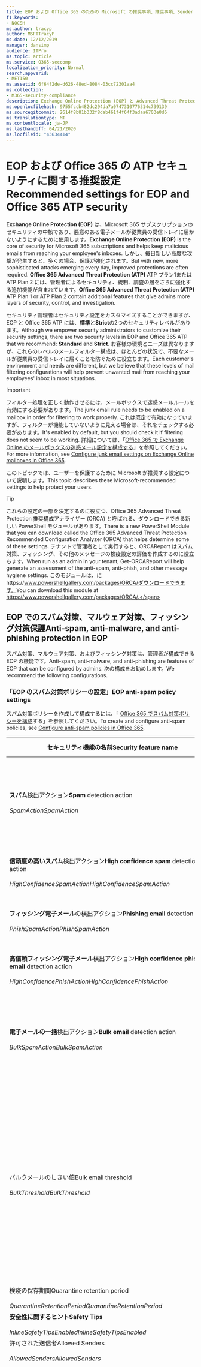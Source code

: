```yaml
---
title: EOP および Office 365 のための Microsoft の推奨事項、推奨事項、Sender Policy Framework、ドメインベースのメッセージの報告と適合性、DomainKeys で識別されたメール、手順、EOP の基準、セキュリティ基準、セットアップ EOP、atp の構成、および構成 EOP、セキュリティ構成
f1.keywords:
- NOCSH
ms.author: tracyp
author: MSFTTracyP
ms.date: 12/12/2019
manager: dansimp
audience: ITPro
ms.topic: article
ms.service: O365-seccomp
localization_priority: Normal
search.appverid:
- MET150
ms.assetid: 6f64f2de-d626-48ed-8084-03cc72301aa4
ms.collection:
- M365-security-compliance
description: Exchange Online Protection (EOP) と Advanced Threat Protection (ATP) のセキュリティ設定のベストプラクティスについて 標準保護に関する現在の推奨事項 より厳しくするには、何を使用する必要がありますか。 Advanced Threat Protection (ATP) も使用している場合、どのようなエクストラを利用できますか?
ms.openlocfilehash: 9755fccb482dc294da7a0747310776314c739139
ms.sourcegitcommit: 2614f8b81b332f8dab461f4f64f3adaa6703e0d6
ms.translationtype: MT
ms.contentlocale: ja-JP
ms.lasthandoff: 04/21/2020
ms.locfileid: "43634414"
---
```

# <a name="recommended-settings-for-eop-and-office-365-atp-security"></a><span data-ttu-id="97f4b-106">EOP および Office 365 の ATP セキュリティに関する推奨設定</span><span class="sxs-lookup"><span data-stu-id="97f4b-106">Recommended settings for EOP and Office 365 ATP security</span></span>

<span data-ttu-id="97f4b-107">**Exchange Online Protection (EOP)** は、Microsoft 365 サブスクリプションのセキュリティの中核であり、悪意のある電子メールが従業員の受信トレイに届かないようにするために使用します。</span><span class="sxs-lookup"><span data-stu-id="97f4b-107">**Exchange Online Protection (EOP)** is the core of security for Microsoft 365 subscriptions and helps keep malicious emails from reaching your employee's inboxes.</span></span> <span data-ttu-id="97f4b-108">しかし、毎日新しい高度な攻撃が発生すると、多くの場合、保護が強化されます。</span><span class="sxs-lookup"><span data-stu-id="97f4b-108">But with new, more sophisticated attacks emerging every day, improved protections are often required.</span></span> <span data-ttu-id="97f4b-109">**Office 365 Advanced Threat Protection (ATP)** ATP プラン1または ATP Plan 2 には、管理者によるセキュリティ、統制、調査の層をさらに強化する追加機能が含まれています。</span><span class="sxs-lookup"><span data-stu-id="97f4b-109">**Office 365 Advanced Threat Protection (ATP)** ATP Plan 1 or ATP Plan 2 contain additional features that give admins more layers of security, control, and investigation.</span></span>

<span data-ttu-id="97f4b-110">セキュリティ管理者はセキュリティ設定をカスタマイズすることができますが、EOP と Office 365 ATP には、**標準**と**Strict**の2つのセキュリティレベルがあります。</span><span class="sxs-lookup"><span data-stu-id="97f4b-110">Although we empower security administrators to customize their security settings, there are two security levels in EOP and Office 365 ATP that we recommend: **Standard** and **Strict**.</span></span> <span data-ttu-id="97f4b-111">お客様の環境とニーズは異なりますが、これらのレベルのメールフィルター構成は、ほとんどの状況で、不要なメールが従業員の受信トレイに届くことを防ぐために役立ちます。</span><span class="sxs-lookup"><span data-stu-id="97f4b-111">Each customer's environment and needs are different, but we believe that these levels of mail filtering configurations will help prevent unwanted mail from reaching your employees' inbox in most situations.</span></span>

> [!IMPORTANT]
> <span data-ttu-id="97f4b-112">フィルター処理を正しく動作させるには、メールボックスで迷惑メールルールを有効にする必要があります。</span><span class="sxs-lookup"><span data-stu-id="97f4b-112">The junk email rule needs to be enabled on a mailbox in order for filtering to work properly.</span></span> <span data-ttu-id="97f4b-113">これは既定で有効になっていますが、フィルターが機能していないように見える場合は、それをチェックする必要があります。</span><span class="sxs-lookup"><span data-stu-id="97f4b-113">It's enabled by default, but you should check it if filtering does not seem to be working.</span></span> <span data-ttu-id="97f4b-114">詳細については、「[Office 365 で Exchange Online のメールボックスの迷惑メール設定を構成する](configure-junk-email-settings-on-exo-mailboxes.md)」を参照してください。</span><span class="sxs-lookup"><span data-stu-id="97f4b-114">For more information, see [Configure junk email settings on Exchange Online mailboxes in Office 365](configure-junk-email-settings-on-exo-mailboxes.md).</span></span>

<span data-ttu-id="97f4b-115">このトピックでは、ユーザーを保護するために Microsoft が推奨する設定について説明します。</span><span class="sxs-lookup"><span data-stu-id="97f4b-115">This topic describes these Microsoft-recommended settings to help protect your users.</span></span>

> [!TIP]
> <span data-ttu-id="97f4b-116">これらの設定の一部を決定するのに役立つ、Office 365 Advanced Threat Protection 推奨構成アナライザー (ORCA) と呼ばれる、ダウンロードできる新しい PowerShell モジュールがあります。</span><span class="sxs-lookup"><span data-stu-id="97f4b-116">There is a new PowerShell Module that you can download called the Office 365 Advanced Threat Protection Recommended Configuration Analyzer (ORCA) that helps determine some of these settings.</span></span> <span data-ttu-id="97f4b-117">テナントで管理者として実行すると、ORCAReport はスパム対策、フィッシング、その他のメッセージの検疫設定の評価を作成するのに役立ちます。</span><span class="sxs-lookup"><span data-stu-id="97f4b-117">When run as an admin in your tenant, Get-ORCAReport will help generate an assessment of the anti-spam, anti-phish, and other message hygiene settings.</span></span> <span data-ttu-id="97f4b-118">このモジュールは、にhttps://www.powershellgallery.com/packages/ORCA/ダウンロードできます。</span><span class="sxs-lookup"><span data-stu-id="97f4b-118">You can download this module at https://www.powershellgallery.com/packages/ORCA/.</span></span>

## <a name="anti-spam-anti-malware-and-anti-phishing-protection-in-eop"></a><span data-ttu-id="97f4b-119">EOP でのスパム対策、マルウェア対策、フィッシング対策保護</span><span class="sxs-lookup"><span data-stu-id="97f4b-119">Anti-spam, anti-malware, and anti-phishing protection in EOP</span></span>

<span data-ttu-id="97f4b-120">スパム対策、マルウェア対策、およびフィッシング対策は、管理者が構成できる EOP の機能です。</span><span class="sxs-lookup"><span data-stu-id="97f4b-120">Anti-spam, anti-malware, and anti-phishing are features of EOP that can be configured by admins.</span></span> <span data-ttu-id="97f4b-121">次の構成をお勧めします。</span><span class="sxs-lookup"><span data-stu-id="97f4b-121">We recommend the following configurations.</span></span>

### <a name="eop-anti-spam-policy-settings"></a><span data-ttu-id="97f4b-122">「EOP のスパム対策ポリシーの設定」</span><span class="sxs-lookup"><span data-stu-id="97f4b-122">EOP anti-spam policy settings</span></span>

<span data-ttu-id="97f4b-123">スパム対策ポリシーを作成して構成するには、「 [Office 365 でスパム対策ポリシーを構成](configure-your-spam-filter-policies.md)する」を参照してください。</span><span class="sxs-lookup"><span data-stu-id="97f4b-123">To create and configure anti-spam policies, see [Configure anti-spam policies in Office 365](configure-your-spam-filter-policies.md).</span></span>

| <span data-ttu-id="97f4b-124">セキュリティ機能の名前</span><span class="sxs-lookup"><span data-stu-id="97f4b-124">Security feature name</span></span> | <span data-ttu-id="97f4b-125">標準</span><span class="sxs-lookup"><span data-stu-id="97f4b-125">Standard</span></span> | <span data-ttu-id="97f4b-126">Strict</span><span class="sxs-lookup"><span data-stu-id="97f4b-126">Strict</span></span> | <span data-ttu-id="97f4b-127">コメント</span><span class="sxs-lookup"><span data-stu-id="97f4b-127">Comment</span></span> |
|---|---|---|---|
|<span data-ttu-id="97f4b-128">**スパム**検出アクション</span><span class="sxs-lookup"><span data-stu-id="97f4b-128">**Spam** detection action</span></span> <br/><br/> <span data-ttu-id="97f4b-129">_SpamAction_</span><span class="sxs-lookup"><span data-stu-id="97f4b-129">_SpamAction_</span></span>|<span data-ttu-id="97f4b-130">**迷惑メールフォルダーにメッセージを移動する**</span><span class="sxs-lookup"><span data-stu-id="97f4b-130">**Move message to Junk Email folder**</span></span> <br/><br/> `MoveToJmf`|<span data-ttu-id="97f4b-131">**検疫メッセージ**</span><span class="sxs-lookup"><span data-stu-id="97f4b-131">**Quarantine message**</span></span> <br/><br/> `Quarantine`||
|<span data-ttu-id="97f4b-132">**信頼度の高いスパム**検出アクション</span><span class="sxs-lookup"><span data-stu-id="97f4b-132">**High confidence spam** detection action</span></span> <br/><br/> <span data-ttu-id="97f4b-133">_HighConfidenceSpamAction_</span><span class="sxs-lookup"><span data-stu-id="97f4b-133">_HighConfidenceSpamAction_</span></span>|<span data-ttu-id="97f4b-134">**検疫メッセージ**</span><span class="sxs-lookup"><span data-stu-id="97f4b-134">**Quarantine message**</span></span> <br/><br/> `Quarantine`|<span data-ttu-id="97f4b-135">**検疫メッセージ**</span><span class="sxs-lookup"><span data-stu-id="97f4b-135">**Quarantine message**</span></span> <br/><br/> `Quarantine`||
|<span data-ttu-id="97f4b-136">**フィッシング電子メール**の検出アクション</span><span class="sxs-lookup"><span data-stu-id="97f4b-136">**Phishing email** detection action</span></span> <br/><br/> <span data-ttu-id="97f4b-137">_PhishSpamAction_</span><span class="sxs-lookup"><span data-stu-id="97f4b-137">_PhishSpamAction_</span></span>|<span data-ttu-id="97f4b-138">**検疫メッセージ**</span><span class="sxs-lookup"><span data-stu-id="97f4b-138">**Quarantine message**</span></span> <br/><br/> `Quarantine`|<span data-ttu-id="97f4b-139">**検疫メッセージ**</span><span class="sxs-lookup"><span data-stu-id="97f4b-139">**Quarantine message**</span></span> <br/><br/> `Quarantine`||
|<span data-ttu-id="97f4b-140">**高信頼フィッシング電子メール**検出アクション</span><span class="sxs-lookup"><span data-stu-id="97f4b-140">**High confidence phishing email** detection action</span></span> <br/><br/> <span data-ttu-id="97f4b-141">_HighConfidencePhishAction_</span><span class="sxs-lookup"><span data-stu-id="97f4b-141">_HighConfidencePhishAction_</span></span>|<span data-ttu-id="97f4b-142">**検疫メッセージ**</span><span class="sxs-lookup"><span data-stu-id="97f4b-142">**Quarantine message**</span></span> <br/><br/> `Quarantine`|<span data-ttu-id="97f4b-143">**検疫メッセージ**</span><span class="sxs-lookup"><span data-stu-id="97f4b-143">**Quarantine message**</span></span> <br/><br/> `Quarantine`||
|<span data-ttu-id="97f4b-144">**電子メールの一括**検出アクション</span><span class="sxs-lookup"><span data-stu-id="97f4b-144">**Bulk email** detection action</span></span> <br/><br/> <span data-ttu-id="97f4b-145">_BulkSpamAction_</span><span class="sxs-lookup"><span data-stu-id="97f4b-145">_BulkSpamAction_</span></span>|<span data-ttu-id="97f4b-146">**迷惑メールフォルダーにメッセージを移動する**</span><span class="sxs-lookup"><span data-stu-id="97f4b-146">**Move message to Junk Email folder**</span></span> <br/><br/> `MoveToJmf`|<span data-ttu-id="97f4b-147">**検疫メッセージ**</span><span class="sxs-lookup"><span data-stu-id="97f4b-147">**Quarantine message**</span></span> <br/><br/> `Quarantine`||
|<span data-ttu-id="97f4b-148">バルクメールのしきい値</span><span class="sxs-lookup"><span data-stu-id="97f4b-148">Bulk email threshold</span></span> <br/><br/> <span data-ttu-id="97f4b-149">_BulkThreshold_</span><span class="sxs-lookup"><span data-stu-id="97f4b-149">_BulkThreshold_</span></span>|<span data-ttu-id="97f4b-150">6 </span><span class="sxs-lookup"><span data-stu-id="97f4b-150">6</span></span>|<span data-ttu-id="97f4b-151">4 </span><span class="sxs-lookup"><span data-stu-id="97f4b-151">4</span></span>|<span data-ttu-id="97f4b-152">現在、既定値は7ですが、これは6に変更することをお勧めします。</span><span class="sxs-lookup"><span data-stu-id="97f4b-152">The default value is currently 7, but we recommend that you change it to 6.</span></span> <span data-ttu-id="97f4b-153">詳細については、「 [Office 365 のバルク苦情レベル (BCL)](bulk-complaint-level-values.md)」を参照してください。</span><span class="sxs-lookup"><span data-stu-id="97f4b-153">For details, see [Bulk complaint level (BCL) in Office 365](bulk-complaint-level-values.md).</span></span>|
|<span data-ttu-id="97f4b-154">検疫の保存期間</span><span class="sxs-lookup"><span data-stu-id="97f4b-154">Quarantine retention period</span></span> <br/><br/> <span data-ttu-id="97f4b-155">_QuarantineRetentionPeriod_</span><span class="sxs-lookup"><span data-stu-id="97f4b-155">_QuarantineRetentionPeriod_</span></span>|<span data-ttu-id="97f4b-156">30 日間</span><span class="sxs-lookup"><span data-stu-id="97f4b-156">30 days</span></span>|<span data-ttu-id="97f4b-157">30 日間</span><span class="sxs-lookup"><span data-stu-id="97f4b-157">30 days</span></span>||
|<span data-ttu-id="97f4b-158">**安全性に関するヒント**</span><span class="sxs-lookup"><span data-stu-id="97f4b-158">**Safety Tips**</span></span> <br/><br/> <span data-ttu-id="97f4b-159">_InlineSafetyTipsEnabled_</span><span class="sxs-lookup"><span data-stu-id="97f4b-159">_InlineSafetyTipsEnabled_</span></span>|<span data-ttu-id="97f4b-160">オン</span><span class="sxs-lookup"><span data-stu-id="97f4b-160">On</span></span> <br/><br/> `$true`|<span data-ttu-id="97f4b-161">オン</span><span class="sxs-lookup"><span data-stu-id="97f4b-161">On</span></span> <br/><br/> `$true`||
|<span data-ttu-id="97f4b-162">許可された送信者</span><span class="sxs-lookup"><span data-stu-id="97f4b-162">Allowed Senders</span></span> <br/><br/> <span data-ttu-id="97f4b-163">_AllowedSenders_</span><span class="sxs-lookup"><span data-stu-id="97f4b-163">_AllowedSenders_</span></span>|<span data-ttu-id="97f4b-164">なし</span><span class="sxs-lookup"><span data-stu-id="97f4b-164">None</span></span>|<span data-ttu-id="97f4b-165">なし</span><span class="sxs-lookup"><span data-stu-id="97f4b-165">None</span></span>||
|<span data-ttu-id="97f4b-166">許可される送信者ドメイン</span><span class="sxs-lookup"><span data-stu-id="97f4b-166">Allowed Sender Domains</span></span> <br/><br/> <span data-ttu-id="97f4b-167">_AllowedSenderDomains_</span><span class="sxs-lookup"><span data-stu-id="97f4b-167">_AllowedSenderDomains_</span></span>|<span data-ttu-id="97f4b-168">なし</span><span class="sxs-lookup"><span data-stu-id="97f4b-168">None</span></span>|<span data-ttu-id="97f4b-169">なし</span><span class="sxs-lookup"><span data-stu-id="97f4b-169">None</span></span>|<span data-ttu-id="97f4b-170">自分が所有する (_承認済みドメイン_とも呼ばれる) ドメインを許可された送信者の一覧に追加する必要はありません。</span><span class="sxs-lookup"><span data-stu-id="97f4b-170">Adding domains that you own (also known as _accepted domains_) to the allowed senders list is not required.</span></span> <span data-ttu-id="97f4b-171">実際には、悪意のある俳優が、フィルターによって除外されるメールを送信するような機会を作成するため、高いリスクと見なされます。[**スパム対策設定**] ページの [セキュリティ & コンプライアンスセンター] で[スプーフィングインテリジェンス](learn-about-spoof-intelligence.md)を使用して、組織の電子メールドメインにある送信者の電子メールアドレスをスプーフィングしている、または外部ドメインの送信者の電子メールアドレスをスプーフィングしているすべての送信者を確認します。</span><span class="sxs-lookup"><span data-stu-id="97f4b-171">In fact, it's considered high risk since it creates opportunities for bad actors to send you mail that would otherwise be filtered out. Use [spoof intelligence](learn-about-spoof-intelligence.md) in the Security & Compliance Center on the **Anti-spam settings** page to review all senders who are spoofing sender email addresses in your organization's email domains or spoofing sender email addresses in external domains.</span></span>|
|<span data-ttu-id="97f4b-172">受信拒否リスト</span><span class="sxs-lookup"><span data-stu-id="97f4b-172">Blocked Senders</span></span> <br/><br/> <span data-ttu-id="97f4b-173">_BlockedSenders_</span><span class="sxs-lookup"><span data-stu-id="97f4b-173">_BlockedSenders_</span></span>|<span data-ttu-id="97f4b-174">なし</span><span class="sxs-lookup"><span data-stu-id="97f4b-174">None</span></span>|<span data-ttu-id="97f4b-175">なし</span><span class="sxs-lookup"><span data-stu-id="97f4b-175">None</span></span>||
|<span data-ttu-id="97f4b-176">受信拒否された送信者ドメイン</span><span class="sxs-lookup"><span data-stu-id="97f4b-176">Blocked Sender Domains</span></span> <br/><br/> <span data-ttu-id="97f4b-177">_BlockedSenderDomains_</span><span class="sxs-lookup"><span data-stu-id="97f4b-177">_BlockedSenderDomains_</span></span>|<span data-ttu-id="97f4b-178">なし</span><span class="sxs-lookup"><span data-stu-id="97f4b-178">None</span></span>|<span data-ttu-id="97f4b-179">なし</span><span class="sxs-lookup"><span data-stu-id="97f4b-179">None</span></span>||
|<span data-ttu-id="97f4b-180">**[エンド ユーザーのスパム通知を有効にする]**  このポリシーでエンド ユーザーのスパム通知を有効にするには、このチェック ボックスをオンにします。</span><span class="sxs-lookup"><span data-stu-id="97f4b-180">**Enable end-user spam notifications**</span></span> <br/><br/> <span data-ttu-id="97f4b-181">_EnableEndUserSpamNotifications_</span><span class="sxs-lookup"><span data-stu-id="97f4b-181">_EnableEndUserSpamNotifications_</span></span>|<span data-ttu-id="97f4b-182">有効</span><span class="sxs-lookup"><span data-stu-id="97f4b-182">Enabled</span></span> <br/><br/> `$true`|<span data-ttu-id="97f4b-183">有効</span><span class="sxs-lookup"><span data-stu-id="97f4b-183">Enabled</span></span> <br/><br/> `$true`||
|<span data-ttu-id="97f4b-184">**エンドユーザーのスパム通知を毎日送信する (日数)**</span><span class="sxs-lookup"><span data-stu-id="97f4b-184">**Send end-user spam notifications every (days)**</span></span> <br/><br/> <span data-ttu-id="97f4b-185">_EndUserSpamNotificationFrequency_</span><span class="sxs-lookup"><span data-stu-id="97f4b-185">_EndUserSpamNotificationFrequency_</span></span>|<span data-ttu-id="97f4b-186">3 日間</span><span class="sxs-lookup"><span data-stu-id="97f4b-186">3 days</span></span>|<span data-ttu-id="97f4b-187">3 日間</span><span class="sxs-lookup"><span data-stu-id="97f4b-187">3 days</span></span>||
|<span data-ttu-id="97f4b-188">**スパム ZAP**</span><span class="sxs-lookup"><span data-stu-id="97f4b-188">**Spam ZAP**</span></span> <br/><br/> <span data-ttu-id="97f4b-189">_SpamZapEnabled_</span><span class="sxs-lookup"><span data-stu-id="97f4b-189">_SpamZapEnabled_</span></span>|<span data-ttu-id="97f4b-190">有効</span><span class="sxs-lookup"><span data-stu-id="97f4b-190">Enabled</span></span> <br/><br/> `$true`|<span data-ttu-id="97f4b-191">有効</span><span class="sxs-lookup"><span data-stu-id="97f4b-191">Enabled</span></span> <br/><br/> `$true`||
|<span data-ttu-id="97f4b-192">**フィッシング ZAP**</span><span class="sxs-lookup"><span data-stu-id="97f4b-192">**Phish ZAP**</span></span> <br/><br/> <span data-ttu-id="97f4b-193">_PhishZapEnabled_</span><span class="sxs-lookup"><span data-stu-id="97f4b-193">_PhishZapEnabled_</span></span>|<span data-ttu-id="97f4b-194">有効</span><span class="sxs-lookup"><span data-stu-id="97f4b-194">Enabled</span></span> <br/><br/> `$true`|<span data-ttu-id="97f4b-195">有効</span><span class="sxs-lookup"><span data-stu-id="97f4b-195">Enabled</span></span> <br/><br/> `$true`||
|<span data-ttu-id="97f4b-196">_MarkAsSpamBulkMail_</span><span class="sxs-lookup"><span data-stu-id="97f4b-196">_MarkAsSpamBulkMail_</span></span>|<span data-ttu-id="97f4b-197">オン</span><span class="sxs-lookup"><span data-stu-id="97f4b-197">On</span></span>|<span data-ttu-id="97f4b-198">オン</span><span class="sxs-lookup"><span data-stu-id="97f4b-198">On</span></span>|<span data-ttu-id="97f4b-199">この設定は、PowerShell でのみ使用できます。</span><span class="sxs-lookup"><span data-stu-id="97f4b-199">This setting is only available in PowerShell.</span></span>|

<span data-ttu-id="97f4b-200">使用されなくなっているスパム対策ポリシーには、他にもいくつかの高度なスパムフィルター (ASF) 設定があります。</span><span class="sxs-lookup"><span data-stu-id="97f4b-200">There are several other Advanced Spam Filter (ASF) settings in anti-spam policies that are in the process of being deprecated.</span></span> <span data-ttu-id="97f4b-201">これらの機能の減価償却のタイムラインの詳細については、このトピックの外に連絡します。</span><span class="sxs-lookup"><span data-stu-id="97f4b-201">More information on the timelines for the depreciation of these features will be communicated outside of this topic.</span></span>

<span data-ttu-id="97f4b-202">**標準**レベルと**厳密**なレベルの両方で、これらの ASF 設定を**オフ**にすることをお勧めします。</span><span class="sxs-lookup"><span data-stu-id="97f4b-202">We recommend that you turn these ASF settings **Off** for both **Standard** and **Strict** levels.</span></span> <span data-ttu-id="97f4b-203">ASF 設定の詳細については、「 [Office 365 の高度なスパムフィルター (ASF) 設定](advanced-spam-filtering-asf-options.md)」を参照してください。</span><span class="sxs-lookup"><span data-stu-id="97f4b-203">For more information about ASF settings, see [Advanced Spam Filter (ASF) settings in Office 365](advanced-spam-filtering-asf-options.md).</span></span>

| <span data-ttu-id="97f4b-204">セキュリティ機能の名前</span><span class="sxs-lookup"><span data-stu-id="97f4b-204">Security feature name</span></span> | <span data-ttu-id="97f4b-205">Comments</span><span class="sxs-lookup"><span data-stu-id="97f4b-205">Comments</span></span> |
|----|---|
|<span data-ttu-id="97f4b-206">**リモートサイトへの画像リンク**(_IncreaseScoreWithImageLinks_)</span><span class="sxs-lookup"><span data-stu-id="97f4b-206">**Image links to remote sites** (_IncreaseScoreWithImageLinks_)</span></span>||
|<span data-ttu-id="97f4b-207">**URL の数値の IP アドレス**(_IncreaseScoreWithNumericIps_)</span><span class="sxs-lookup"><span data-stu-id="97f4b-207">**Numeric IP address in URL** (_IncreaseScoreWithNumericIps_)</span></span>||
|<span data-ttu-id="97f4b-208">**UL リダイレクト (その他のポート**) (_IncreaseScoreWithRedirectToOtherPort_)</span><span class="sxs-lookup"><span data-stu-id="97f4b-208">**UL redirect to other port** (_IncreaseScoreWithRedirectToOtherPort_)</span></span>||
|<span data-ttu-id="97f4b-209">**.Url または info web サイトへの URL** (_IncreaseScoreWithBizOrInfoUrls_)</span><span class="sxs-lookup"><span data-stu-id="97f4b-209">**URL to .biz or .info websites** (_IncreaseScoreWithBizOrInfoUrls_)</span></span>||
|<span data-ttu-id="97f4b-210">**空のメッセージ**(_MarkAsSpamEmptyMessages_)</span><span class="sxs-lookup"><span data-stu-id="97f4b-210">**Empty messages** (_MarkAsSpamEmptyMessages_)</span></span>||
|<span data-ttu-id="97f4b-211">**HTML の JavaScript または VBScript** (_MarkAsSpamJavaScriptInHtml_)</span><span class="sxs-lookup"><span data-stu-id="97f4b-211">**JavaScript or VBScript in HTML** (_MarkAsSpamJavaScriptInHtml_)</span></span>||
|<span data-ttu-id="97f4b-212">**HTML の Frame または IFrame タグ**(_MarkAsSpamFramesInHtml_)</span><span class="sxs-lookup"><span data-stu-id="97f4b-212">**Frame or IFrame tags in HTML** (_MarkAsSpamFramesInHtml_)</span></span>||
|<span data-ttu-id="97f4b-213">**HTML のオブジェクトタグ**(_MarkAsSpamObjectTagsInHtml_)</span><span class="sxs-lookup"><span data-stu-id="97f4b-213">**Object tags in HTML** (_MarkAsSpamObjectTagsInHtml_)</span></span>||
|<span data-ttu-id="97f4b-214">**HTML にタグを埋め込む**(_MarkAsSpamEmbedTagsInHtml_)</span><span class="sxs-lookup"><span data-stu-id="97f4b-214">**Embed tags in HTML** (_MarkAsSpamEmbedTagsInHtml_)</span></span>||
|<span data-ttu-id="97f4b-215">**HTML の Form タグ**(_MarkAsSpamFormTagsInHtml_)</span><span class="sxs-lookup"><span data-stu-id="97f4b-215">**Form tags in HTML** (_MarkAsSpamFormTagsInHtml_)</span></span>||
|<span data-ttu-id="97f4b-216">**HTML での Web バグ**(_MarkAsSpamWebBugsInHtml_)</span><span class="sxs-lookup"><span data-stu-id="97f4b-216">**Web bugs in HTML** (_MarkAsSpamWebBugsInHtml_)</span></span>||
|<span data-ttu-id="97f4b-217">**機密単語リストを適用**する (_MarkAsSpamSensitiveWordList_)</span><span class="sxs-lookup"><span data-stu-id="97f4b-217">**Apply sensitive word list** (_MarkAsSpamSensitiveWordList_)</span></span>||
|<span data-ttu-id="97f4b-218">**SPF レコード: hard fail** (_MarkAsSpamSpfRecordHardFail_)</span><span class="sxs-lookup"><span data-stu-id="97f4b-218">**SPF record: hard fail** (_MarkAsSpamSpfRecordHardFail_)</span></span>||
|<span data-ttu-id="97f4b-219">**条件付き送信者 ID フィルター: hard fail** (_MarkAsSpamFromAddressAuthFail_)</span><span class="sxs-lookup"><span data-stu-id="97f4b-219">**Conditional Sender ID filtering: hard fail** (_MarkAsSpamFromAddressAuthFail_)</span></span>||
|<span data-ttu-id="97f4b-220">**NDR バック散布**(_MarkAsSpamNdrBackscatter_)</span><span class="sxs-lookup"><span data-stu-id="97f4b-220">**NDR backscatter** (_MarkAsSpamNdrBackscatter_)</span></span>||

#### <a name="eop-outbound-spam-policy-settings"></a><span data-ttu-id="97f4b-221">EOP 送信スパムポリシーの設定</span><span class="sxs-lookup"><span data-stu-id="97f4b-221">EOP outbound spam policy settings</span></span>

<span data-ttu-id="97f4b-222">送信スパムポリシーを作成して構成するには、「 [Office 365 で送信スパムフィルターを構成](configure-the-outbound-spam-policy.md)する」を参照してください。</span><span class="sxs-lookup"><span data-stu-id="97f4b-222">To create and configure outbound spam policies, see [Configure outbound spam filtering in Office 365](configure-the-outbound-spam-policy.md).</span></span>

| <span data-ttu-id="97f4b-223">セキュリティ機能の名前</span><span class="sxs-lookup"><span data-stu-id="97f4b-223">Security feature name</span></span> | <span data-ttu-id="97f4b-224">標準</span><span class="sxs-lookup"><span data-stu-id="97f4b-224">Standard</span></span> | <span data-ttu-id="97f4b-225">Strict</span><span class="sxs-lookup"><span data-stu-id="97f4b-225">Strict</span></span> | <span data-ttu-id="97f4b-226">コメント</span><span class="sxs-lookup"><span data-stu-id="97f4b-226">Comment</span></span> |
|---|---|---|---|
|<span data-ttu-id="97f4b-227">**ユーザーあたりの最大受信者数: 外部時間の制限**</span><span class="sxs-lookup"><span data-stu-id="97f4b-227">**Maximum number of recipients per user: External hourly limit**</span></span> <br/><br/> <span data-ttu-id="97f4b-228">_RecipientLimitExternalPerHour_</span><span class="sxs-lookup"><span data-stu-id="97f4b-228">_RecipientLimitExternalPerHour_</span></span>|<span data-ttu-id="97f4b-229">500</span><span class="sxs-lookup"><span data-stu-id="97f4b-229">500</span></span>|<span data-ttu-id="97f4b-230">400</span><span class="sxs-lookup"><span data-stu-id="97f4b-230">400</span></span>||
|<span data-ttu-id="97f4b-231">**ユーザーあたりの最大受信者数: 内部時間の制限**</span><span class="sxs-lookup"><span data-stu-id="97f4b-231">**Maximum number of recipients per user: Internal hourly limit**</span></span> <br/><br/> <span data-ttu-id="97f4b-232">_RecipientLimitInternalPerHour_</span><span class="sxs-lookup"><span data-stu-id="97f4b-232">_RecipientLimitInternalPerHour_</span></span>|<span data-ttu-id="97f4b-233">1000</span><span class="sxs-lookup"><span data-stu-id="97f4b-233">1000</span></span>|<span data-ttu-id="97f4b-234">800</span><span class="sxs-lookup"><span data-stu-id="97f4b-234">800</span></span>||
|<span data-ttu-id="97f4b-235">**ユーザーあたりの最大受信者数: 毎日の制限**</span><span class="sxs-lookup"><span data-stu-id="97f4b-235">**Maximum number of recipients per user: Daily limit**</span></span> <br/><br/> <span data-ttu-id="97f4b-236">_RecipientLimitPerDay_</span><span class="sxs-lookup"><span data-stu-id="97f4b-236">_RecipientLimitPerDay_</span></span>|<span data-ttu-id="97f4b-237">1000</span><span class="sxs-lookup"><span data-stu-id="97f4b-237">1000</span></span>|<span data-ttu-id="97f4b-238">800</span><span class="sxs-lookup"><span data-stu-id="97f4b-238">800</span></span>||
|<span data-ttu-id="97f4b-239">**ユーザーが制限を超えた場合のアクション**</span><span class="sxs-lookup"><span data-stu-id="97f4b-239">**Action when a user exceeds the limits**</span></span> <br/><br/> <span data-ttu-id="97f4b-240">_ActionWhenThresholdReached_</span><span class="sxs-lookup"><span data-stu-id="97f4b-240">_ActionWhenThresholdReached_</span></span>|<span data-ttu-id="97f4b-241">**ユーザーがメールを送信するのを制限する**</span><span class="sxs-lookup"><span data-stu-id="97f4b-241">**Restrict the user from sending mail**</span></span> <br/><br/> `BlockUser`|<span data-ttu-id="97f4b-242">**ユーザーがメールを送信するのを制限する**</span><span class="sxs-lookup"><span data-stu-id="97f4b-242">**Restrict the user from sending mail**</span></span> <br/><br/> `BlockUser`||

### <a name="eop-anti-malware-policy-settings"></a><span data-ttu-id="97f4b-243">EOP マルウェア対策ポリシー設定</span><span class="sxs-lookup"><span data-stu-id="97f4b-243">EOP anti-malware policy settings</span></span>

<span data-ttu-id="97f4b-244">マルウェア対策ポリシーを作成して構成するには、「 [configure マルウェア対策ポリシーを Office 365 で構成](configure-anti-malware-policies.md)する」を参照してください。</span><span class="sxs-lookup"><span data-stu-id="97f4b-244">To create and configure anti-malware policies, see [Configure anti-malware policies in Office 365](configure-anti-malware-policies.md).</span></span>

| <span data-ttu-id="97f4b-245">セキュリティ機能の名前</span><span class="sxs-lookup"><span data-stu-id="97f4b-245">Security feature name</span></span> | <span data-ttu-id="97f4b-246">標準</span><span class="sxs-lookup"><span data-stu-id="97f4b-246">Standard</span></span> | <span data-ttu-id="97f4b-247">Strict</span><span class="sxs-lookup"><span data-stu-id="97f4b-247">Strict</span></span> | <span data-ttu-id="97f4b-248">コメント</span><span class="sxs-lookup"><span data-stu-id="97f4b-248">Comment</span></span> |
|---|---|---|---|
|<span data-ttu-id="97f4b-249">**受信者にメッセージが検疫されたことを通知するかどうか。**</span><span class="sxs-lookup"><span data-stu-id="97f4b-249">**Do you want to notify recipients if their messages are quarantined?**</span></span> <br/><br/> <span data-ttu-id="97f4b-250">_操作_</span><span class="sxs-lookup"><span data-stu-id="97f4b-250">_Action_</span></span>|<span data-ttu-id="97f4b-251">いいえ</span><span class="sxs-lookup"><span data-stu-id="97f4b-251">No</span></span> <br/><br/> <span data-ttu-id="97f4b-252">_DeleteMessage_</span><span class="sxs-lookup"><span data-stu-id="97f4b-252">_DeleteMessage_</span></span>|<span data-ttu-id="97f4b-253">いいえ</span><span class="sxs-lookup"><span data-stu-id="97f4b-253">No</span></span> <br/><br/> <span data-ttu-id="97f4b-254">_DeleteMessage_</span><span class="sxs-lookup"><span data-stu-id="97f4b-254">_DeleteMessage_</span></span>|<span data-ttu-id="97f4b-255">電子メールの添付ファイルでマルウェアが検出されると、メッセージは検疫され、管理者のみが解放できるようになります。</span><span class="sxs-lookup"><span data-stu-id="97f4b-255">If malware is detected in an email attachment, the message is quarantined and can be released only by an admin.</span></span>|
|<span data-ttu-id="97f4b-256">**一般的な添付ファイルの種類のフィルター**</span><span class="sxs-lookup"><span data-stu-id="97f4b-256">**Common Attachment Types Filter**</span></span> <br/><br/> <span data-ttu-id="97f4b-257">_EnableFileFilter_</span><span class="sxs-lookup"><span data-stu-id="97f4b-257">_EnableFileFilter_</span></span>|<span data-ttu-id="97f4b-258">オン</span><span class="sxs-lookup"><span data-stu-id="97f4b-258">On</span></span> <br/><br/> `$true`|<span data-ttu-id="97f4b-259">オン</span><span class="sxs-lookup"><span data-stu-id="97f4b-259">On</span></span> <br/><br/> `$true`|<span data-ttu-id="97f4b-260">この設定では、添付ファイルの内容に関係なく、実行可能な添付ファイルが含まれているファイルの種類に基づいてメッセージを検疫します。</span><span class="sxs-lookup"><span data-stu-id="97f4b-260">This setting quarantines messages that contain executable attachments based on file type, regardless of the attachment content.</span></span>|
|<span data-ttu-id="97f4b-261">**マルウェアのゼロ時間の自動削除**</span><span class="sxs-lookup"><span data-stu-id="97f4b-261">**Malware Zero-hour Auto Purge**</span></span> <br/><br/> <span data-ttu-id="97f4b-262">_ZapEnabled_</span><span class="sxs-lookup"><span data-stu-id="97f4b-262">_ZapEnabled_</span></span>|<span data-ttu-id="97f4b-263">オン</span><span class="sxs-lookup"><span data-stu-id="97f4b-263">On</span></span> <br/><br/> `$true`|<span data-ttu-id="97f4b-264">オン</span><span class="sxs-lookup"><span data-stu-id="97f4b-264">On</span></span> <br/><br/> `$true`||
|<span data-ttu-id="97f4b-265">配信されていないメッセージの**内部送信者に通知**する</span><span class="sxs-lookup"><span data-stu-id="97f4b-265">**Notify internal senders** of the undelivered message</span></span> <br/><br/> <span data-ttu-id="97f4b-266">_EnableInternalSenderNotifications_</span><span class="sxs-lookup"><span data-stu-id="97f4b-266">_EnableInternalSenderNotifications_</span></span>|<span data-ttu-id="97f4b-267">無効</span><span class="sxs-lookup"><span data-stu-id="97f4b-267">Disabled</span></span> <br/><br/> `$false`|<span data-ttu-id="97f4b-268">無効</span><span class="sxs-lookup"><span data-stu-id="97f4b-268">Disabled</span></span> <br/><br/> `$false`||
|<span data-ttu-id="97f4b-269">配信されていないメッセージの**外部送信者に通知**する</span><span class="sxs-lookup"><span data-stu-id="97f4b-269">**Notify external senders** of the undelivered message</span></span> <br/><br/> <span data-ttu-id="97f4b-270">_EnableExternalSenderNotifications_</span><span class="sxs-lookup"><span data-stu-id="97f4b-270">_EnableExternalSenderNotifications_</span></span>|<span data-ttu-id="97f4b-271">無効</span><span class="sxs-lookup"><span data-stu-id="97f4b-271">Disabled</span></span> <br/><br/> `$false`|<span data-ttu-id="97f4b-272">無効</span><span class="sxs-lookup"><span data-stu-id="97f4b-272">Disabled</span></span> <br/><br/> `$false`||

### <a name="eop-default-anti-phishing-policy-settings"></a><span data-ttu-id="97f4b-273">EOP の既定のフィッシング対策ポリシー設定</span><span class="sxs-lookup"><span data-stu-id="97f4b-273">EOP default anti-phishing policy settings</span></span>

<span data-ttu-id="97f4b-274">これらの設定は、Exchange Online メールボックスを使用した Office 365 組織でのみ構成できます。</span><span class="sxs-lookup"><span data-stu-id="97f4b-274">You can only configure these settings in Office 365 organizations with Exchange Online mailboxes.</span></span> <span data-ttu-id="97f4b-275">これらの設定を構成するには、 [EOP の「既定のフィッシング対策ポリシーを構成](configure-anti-phishing-policies-eop.md)する」を参照してください。</span><span class="sxs-lookup"><span data-stu-id="97f4b-275">To configure these settings, see [Configure the default anti-phishing policy in EOP](configure-anti-phishing-policies-eop.md).</span></span>

| <span data-ttu-id="97f4b-276">セキュリティ機能の名前</span><span class="sxs-lookup"><span data-stu-id="97f4b-276">Security feature name</span></span> | <span data-ttu-id="97f4b-277">標準</span><span class="sxs-lookup"><span data-stu-id="97f4b-277">Standard</span></span> | <span data-ttu-id="97f4b-278">Strict</span><span class="sxs-lookup"><span data-stu-id="97f4b-278">Strict</span></span> | <span data-ttu-id="97f4b-279">コメント</span><span class="sxs-lookup"><span data-stu-id="97f4b-279">Comment</span></span> |
|---|---|---|---|
|<span data-ttu-id="97f4b-280">**スプーフィング対策保護を有効にする**</span><span class="sxs-lookup"><span data-stu-id="97f4b-280">**Enable anti-spoofing protection**</span></span> <br/><br/> <span data-ttu-id="97f4b-281">_EnableAntispoofEnforcement_</span><span class="sxs-lookup"><span data-stu-id="97f4b-281">_EnableAntispoofEnforcement_</span></span>|<span data-ttu-id="97f4b-282">オン</span><span class="sxs-lookup"><span data-stu-id="97f4b-282">On</span></span> <br/><br/> `$true`|<span data-ttu-id="97f4b-283">オン</span><span class="sxs-lookup"><span data-stu-id="97f4b-283">On</span></span> <br/><br/> `$true`||
|<span data-ttu-id="97f4b-284">**認証されていない送信者を有効にする**</span><span class="sxs-lookup"><span data-stu-id="97f4b-284">**Enable Unauthenticated Sender**</span></span> <br/><br/> <span data-ttu-id="97f4b-285">_Enable/認証 Atedsender_</span><span class="sxs-lookup"><span data-stu-id="97f4b-285">_EnableUnauthenticatedSender_</span></span>|<span data-ttu-id="97f4b-286">オン</span><span class="sxs-lookup"><span data-stu-id="97f4b-286">On</span></span> <br/><br/> `$true`|<span data-ttu-id="97f4b-287">オン</span><span class="sxs-lookup"><span data-stu-id="97f4b-287">On</span></span> <br/><br/> `$true`|<span data-ttu-id="97f4b-288">Outlook の送信者の写真に、未識別のスプーフィングされた送信者を示す疑問符 (?) を追加します。</span><span class="sxs-lookup"><span data-stu-id="97f4b-288">Adds a question mark (?) to the sender's photo in Outlook for unidentified spoofed senders.</span></span> <span data-ttu-id="97f4b-289">詳細については、「[フィッシング対策ポリシーのスプーフィング設定](set-up-anti-phishing-policies.md)」を参照してください。</span><span class="sxs-lookup"><span data-stu-id="97f4b-289">For more information, see [Spoof settings in anti-phishing policies](set-up-anti-phishing-policies.md).</span></span>|
|<span data-ttu-id="97f4b-290">**ドメインのスプーフィングが許可されていないユーザーによって電子メールが送信された場合**</span><span class="sxs-lookup"><span data-stu-id="97f4b-290">**If email is sent by someone who's not allowed to spoof your domain**</span></span> <br/><br/> <span data-ttu-id="97f4b-291">_AuthenticationFailAction_</span><span class="sxs-lookup"><span data-stu-id="97f4b-291">_AuthenticationFailAction_</span></span>|<span data-ttu-id="97f4b-292">**受信者の迷惑メールフォルダーにメッセージを移動する**</span><span class="sxs-lookup"><span data-stu-id="97f4b-292">**Move message to the recipients' Junk Email folders**</span></span> <br/><br/> `MoveToJmf`|<span data-ttu-id="97f4b-293">**メッセージを検疫する**</span><span class="sxs-lookup"><span data-stu-id="97f4b-293">**Quarantine the message**</span></span> <br/><br/> `Quarantine`|<span data-ttu-id="97f4b-294">これは、[スプーフィングインテリジェンス](learn-about-spoof-intelligence.md)の受信拒否リストに適用されます。</span><span class="sxs-lookup"><span data-stu-id="97f4b-294">This applies to blocked senders in [spoof intelligence](learn-about-spoof-intelligence.md).</span></span>|

## <a name="office-365-advanced-threat-protection-security"></a><span data-ttu-id="97f4b-295">Office 365 Advanced Threat Protection セキュリティ</span><span class="sxs-lookup"><span data-stu-id="97f4b-295">Office 365 Advanced Threat Protection security</span></span>

<span data-ttu-id="97f4b-296">その他のセキュリティ上の利点には、Office 365 Advanced Threat Protection (ATP) サブスクリプションが付属しています。</span><span class="sxs-lookup"><span data-stu-id="97f4b-296">Additional security benefits come with an Office 365 Advanced Threat Protection (ATP) subscription.</span></span> <span data-ttu-id="97f4b-297">最新のニュースと情報については、「 [Office 365 ATP の新機能](whats-new-in-office-365-atp.md)」を参照してください。</span><span class="sxs-lookup"><span data-stu-id="97f4b-297">For the latest news and information, you can see [What's new in Office 365 ATP](whats-new-in-office-365-atp.md).</span></span>

<span data-ttu-id="97f4b-298">Office 365 ATP には、悪意のある添付ファイルを含む電子メールを配信できないようにする安全な添付ファイルおよび安全なリンクのポリシーが含まれており、ユーザーは安全でない可能性のある Url をクリックすることになります。</span><span class="sxs-lookup"><span data-stu-id="97f4b-298">Office 365 ATP includes the Safe Attachment and Safe Links policies to prevent email with potentially malicious attachments from being delivered, and to keep users from clicking potentially unsafe URLs.</span></span>

> [!IMPORTANT]
> <span data-ttu-id="97f4b-299">高度なフィッシング対策は、Office 365 ATP サブスクリプションの利点の1つです。</span><span class="sxs-lookup"><span data-stu-id="97f4b-299">Advanced anti-phishing is one of the benefits of an Office 365 ATP subscription.</span></span> <span data-ttu-id="97f4b-300">既定では有効になっていますが、メールのフィルターを開始する前に、少なくとも1つのフィッシング対策ポリシーを構成***する必要があり***ます。</span><span class="sxs-lookup"><span data-stu-id="97f4b-300">Although it's enabled by default, you ***must*** configure at least one anti-phishing policy before it can start filtering mail.</span></span> <span data-ttu-id="97f4b-301">フィッシング対策ポリシーの構成を忘れると、ユーザーが危険な電子メールに公開される可能性があります。</span><span class="sxs-lookup"><span data-stu-id="97f4b-301">Forgetting to configure anti-phishing policies could exposes users to risky emails.</span></span> <span data-ttu-id="97f4b-302">Office 365 ATP サブスクリプションを追加した後は、必ずフィッシング対策ポリシーを構成してください。</span><span class="sxs-lookup"><span data-stu-id="97f4b-302">Be sure to configure your anti-phishing policies after you add an Office 365 ATP subscription.</span></span>

<span data-ttu-id="97f4b-303">EOP に Office 365 ATP サブスクリプションを追加した場合は、次の構成を設定します。</span><span class="sxs-lookup"><span data-stu-id="97f4b-303">If you've added an Office 365 ATP subscription to your EOP, set the following configurations.</span></span>

### <a name="office-atp-anti-phishing-policy-settings"></a><span data-ttu-id="97f4b-304">Office ATP のフィッシング対策ポリシー設定</span><span class="sxs-lookup"><span data-stu-id="97f4b-304">Office ATP anti-phishing policy settings</span></span>

<span data-ttu-id="97f4b-305">EOP のお客様は、前述したように基本的なフィッシング対策を行いますが、Office 365 ATP には、攻撃を防止、検出、修復するのに役立つ機能と制御が追加されています。</span><span class="sxs-lookup"><span data-stu-id="97f4b-305">EOP customers get basic anti-phishing as previously described, but Office 365 ATP includes more features and control to help prevent, detect, and remediate against attacks.</span></span> <span data-ttu-id="97f4b-306">これらのポリシーを作成して構成するには、「 [Office 365 で ATP のフィッシング対策ポリシーを構成](configure-atp-anti-phishing-policies.md)する」を参照してください。</span><span class="sxs-lookup"><span data-stu-id="97f4b-306">To create and configure these policies, see [Configure ATP anti-phishing policies in Office 365](configure-atp-anti-phishing-policies.md).</span></span>

|<span data-ttu-id="97f4b-307">偽装セキュリティ機能の名前</span><span class="sxs-lookup"><span data-stu-id="97f4b-307">Impersonation security feature name</span></span>|<span data-ttu-id="97f4b-308">標準</span><span class="sxs-lookup"><span data-stu-id="97f4b-308">Standard</span></span>|<span data-ttu-id="97f4b-309">Strict</span><span class="sxs-lookup"><span data-stu-id="97f4b-309">Strict</span></span>|<span data-ttu-id="97f4b-310">コメント</span><span class="sxs-lookup"><span data-stu-id="97f4b-310">Comment</span></span>|
|---------|---------|---------|---------|
|<span data-ttu-id="97f4b-311">(偽装ポリシーの編集)保護するユーザーを追加する</span><span class="sxs-lookup"><span data-stu-id="97f4b-311">(Edit impersonation policy) Add users to protect</span></span>|<span data-ttu-id="97f4b-312">オン</span><span class="sxs-lookup"><span data-stu-id="97f4b-312">On</span></span>|<span data-ttu-id="97f4b-313">オン</span><span class="sxs-lookup"><span data-stu-id="97f4b-313">On</span></span>|<span data-ttu-id="97f4b-314">組織によって異なりますが、主要な役割でユーザーを追加することをお勧めします。</span><span class="sxs-lookup"><span data-stu-id="97f4b-314">Depends on your organization, but we recommend adding users in key roles.</span></span> <span data-ttu-id="97f4b-315">内部的には、CEO、CFO、その他のシニアリーダーである可能性があります。</span><span class="sxs-lookup"><span data-stu-id="97f4b-315">Internally, these might be your CEO, CFO, and other senior leaders.</span></span> <span data-ttu-id="97f4b-316">外部には、協議会のメンバーまたは取締役会を含めることができます。</span><span class="sxs-lookup"><span data-stu-id="97f4b-316">Externally, these could include council members or your board of directors.</span></span>|
|<span data-ttu-id="97f4b-317">(偽装ポリシーの編集)自分が所有しているドメインを自動的に追加する</span><span class="sxs-lookup"><span data-stu-id="97f4b-317">(Edit impersonation policy) Automatically include the domains I own</span></span>|<span data-ttu-id="97f4b-318">オン</span><span class="sxs-lookup"><span data-stu-id="97f4b-318">On</span></span>|<span data-ttu-id="97f4b-319">オン</span><span class="sxs-lookup"><span data-stu-id="97f4b-319">On</span></span>||
|<span data-ttu-id="97f4b-320">(偽装ポリシーの編集)カスタムドメインを含める</span><span class="sxs-lookup"><span data-stu-id="97f4b-320">(Edit impersonation policy) Include custom domains</span></span>|<span data-ttu-id="97f4b-321">オン</span><span class="sxs-lookup"><span data-stu-id="97f4b-321">On</span></span>|<span data-ttu-id="97f4b-322">オン</span><span class="sxs-lookup"><span data-stu-id="97f4b-322">On</span></span>|<span data-ttu-id="97f4b-323">組織によって異なりますが、自分が所有していない大部分のドメインを追加することをお勧めします。</span><span class="sxs-lookup"><span data-stu-id="97f4b-323">Depends on your organization, but we recommend adding domains you interact with most that you don't own.</span></span>|
|<span data-ttu-id="97f4b-324">指定した偽装ユーザーによって電子メールが送信された場合</span><span class="sxs-lookup"><span data-stu-id="97f4b-324">If email is sent by an impersonated user you specified</span></span>|<span data-ttu-id="97f4b-325">メッセージを検疫する</span><span class="sxs-lookup"><span data-stu-id="97f4b-325">Quarantine the message</span></span>|<span data-ttu-id="97f4b-326">メッセージを検疫する</span><span class="sxs-lookup"><span data-stu-id="97f4b-326">Quarantine the message</span></span>||
|<span data-ttu-id="97f4b-327">指定した偽装ドメインによって電子メールが送信される場合</span><span class="sxs-lookup"><span data-stu-id="97f4b-327">If email is sent by an impersonated domain you specified</span></span>|<span data-ttu-id="97f4b-328">メッセージを検疫する</span><span class="sxs-lookup"><span data-stu-id="97f4b-328">Quarantine the message</span></span>|<span data-ttu-id="97f4b-329">メッセージを検疫する</span><span class="sxs-lookup"><span data-stu-id="97f4b-329">Quarantine the message</span></span>||
|<span data-ttu-id="97f4b-330">偽装ユーザーのヒントを表示する</span><span class="sxs-lookup"><span data-stu-id="97f4b-330">Show tip for impersonated users</span></span>|<span data-ttu-id="97f4b-331">オン</span><span class="sxs-lookup"><span data-stu-id="97f4b-331">On</span></span>|<span data-ttu-id="97f4b-332">オン</span><span class="sxs-lookup"><span data-stu-id="97f4b-332">On</span></span>||
|<span data-ttu-id="97f4b-333">偽装ドメインのヒントを表示する</span><span class="sxs-lookup"><span data-stu-id="97f4b-333">Show tip for impersonated domains</span></span>|<span data-ttu-id="97f4b-334">オン</span><span class="sxs-lookup"><span data-stu-id="97f4b-334">On</span></span>|<span data-ttu-id="97f4b-335">オン</span><span class="sxs-lookup"><span data-stu-id="97f4b-335">On</span></span>||
|<span data-ttu-id="97f4b-336">通常と異なる文字にヒントを表示する</span><span class="sxs-lookup"><span data-stu-id="97f4b-336">Show tip for unusual characters</span></span>|<span data-ttu-id="97f4b-337">オン</span><span class="sxs-lookup"><span data-stu-id="97f4b-337">On</span></span>|<span data-ttu-id="97f4b-338">オン</span><span class="sxs-lookup"><span data-stu-id="97f4b-338">On</span></span>||
|<span data-ttu-id="97f4b-339">メールボックスインテリジェンスを有効にする</span><span class="sxs-lookup"><span data-stu-id="97f4b-339">Enable Mailbox intelligence</span></span>|<span data-ttu-id="97f4b-340">オン</span><span class="sxs-lookup"><span data-stu-id="97f4b-340">On</span></span>|<span data-ttu-id="97f4b-341">オン</span><span class="sxs-lookup"><span data-stu-id="97f4b-341">On</span></span>||
|<span data-ttu-id="97f4b-342">メールボックスインテリジェンスベースの偽装保護を有効にする</span><span class="sxs-lookup"><span data-stu-id="97f4b-342">Enable Mailbox intelligence based impersonation protection</span></span>|<span data-ttu-id="97f4b-343">オン</span><span class="sxs-lookup"><span data-stu-id="97f4b-343">On</span></span>|<span data-ttu-id="97f4b-344">オン</span><span class="sxs-lookup"><span data-stu-id="97f4b-344">On</span></span>||
|<span data-ttu-id="97f4b-345">メールボックスインテリジェンスで保護された偽装ユーザーによって電子メールが送信される場合</span><span class="sxs-lookup"><span data-stu-id="97f4b-345">If email is sent by an impersonated user protected by mailbox intelligence</span></span>|<span data-ttu-id="97f4b-346">受信者の迷惑メールフォルダーにメッセージを移動する</span><span class="sxs-lookup"><span data-stu-id="97f4b-346">Move message to the recipients' Junk Email folders</span></span>|<span data-ttu-id="97f4b-347">メッセージを検疫する</span><span class="sxs-lookup"><span data-stu-id="97f4b-347">Quarantine the message</span></span>||
|<span data-ttu-id="97f4b-348">(偽装ポリシーの編集)信頼できる差出人とドメインを追加する</span><span class="sxs-lookup"><span data-stu-id="97f4b-348">(Edit impersonation policy) Add trusted senders and domains</span></span>|<span data-ttu-id="97f4b-349">なし</span><span class="sxs-lookup"><span data-stu-id="97f4b-349">None</span></span>|<span data-ttu-id="97f4b-350">なし</span><span class="sxs-lookup"><span data-stu-id="97f4b-350">None</span></span>|<span data-ttu-id="97f4b-351">組織によって異なりますが、誤ってフィッシングとしてマークされるユーザーまたはドメインを追加することをお勧めします。</span><span class="sxs-lookup"><span data-stu-id="97f4b-351">Depends on your organization, but we recommend adding users or domains that incorrectly get marked as phish due to impersonation only and not other filters.</span></span>|

|<span data-ttu-id="97f4b-352">スプーフィングセキュリティ機能の名前</span><span class="sxs-lookup"><span data-stu-id="97f4b-352">Spoof security feature name</span></span>|<span data-ttu-id="97f4b-353">標準</span><span class="sxs-lookup"><span data-stu-id="97f4b-353">Standard</span></span>|<span data-ttu-id="97f4b-354">Strict</span><span class="sxs-lookup"><span data-stu-id="97f4b-354">Strict</span></span>|<span data-ttu-id="97f4b-355">コメント</span><span class="sxs-lookup"><span data-stu-id="97f4b-355">Comment</span></span>|
|---------|---------|---------|---------|
|<span data-ttu-id="97f4b-356">スプーフィング対策保護を有効にする</span><span class="sxs-lookup"><span data-stu-id="97f4b-356">Enable anti-spoofing protection</span></span>|<span data-ttu-id="97f4b-357">オン</span><span class="sxs-lookup"><span data-stu-id="97f4b-357">On</span></span>|<span data-ttu-id="97f4b-358">オン</span><span class="sxs-lookup"><span data-stu-id="97f4b-358">On</span></span>||
|<span data-ttu-id="97f4b-359">認証されていない送信者を有効にする (タグ付け)</span><span class="sxs-lookup"><span data-stu-id="97f4b-359">Enable Unauthenticated Sender (tagging)</span></span>|<span data-ttu-id="97f4b-360">オン</span><span class="sxs-lookup"><span data-stu-id="97f4b-360">On</span></span>|<span data-ttu-id="97f4b-361">オン</span><span class="sxs-lookup"><span data-stu-id="97f4b-361">On</span></span>||
|<span data-ttu-id="97f4b-362">ドメインのスプーフィングが許可されていないユーザーによって電子メールが送信された場合</span><span class="sxs-lookup"><span data-stu-id="97f4b-362">If email is sent by someone who's not allowed to spoof your domain</span></span>|<span data-ttu-id="97f4b-363">受信者の迷惑メールフォルダーにメッセージを移動する</span><span class="sxs-lookup"><span data-stu-id="97f4b-363">Move message to the recipients' Junk Email folders</span></span>|<span data-ttu-id="97f4b-364">メッセージを検疫する</span><span class="sxs-lookup"><span data-stu-id="97f4b-364">Quarantine the message</span></span>||

#### <a name="impersonation-settings-in-atp-anti-phishing-policies"></a><span data-ttu-id="97f4b-365">ATP のフィッシング対策ポリシーの偽装設定</span><span class="sxs-lookup"><span data-stu-id="97f4b-365">Impersonation settings in ATP anti-phishing policies</span></span>

| <span data-ttu-id="97f4b-366">セキュリティ機能の名前</span><span class="sxs-lookup"><span data-stu-id="97f4b-366">Security feature name</span></span> | <span data-ttu-id="97f4b-367">標準</span><span class="sxs-lookup"><span data-stu-id="97f4b-367">Standard</span></span> | <span data-ttu-id="97f4b-368">Strict</span><span class="sxs-lookup"><span data-stu-id="97f4b-368">Strict</span></span> | <span data-ttu-id="97f4b-369">コメント</span><span class="sxs-lookup"><span data-stu-id="97f4b-369">Comment</span></span> |
|---|---|---|---|
|<span data-ttu-id="97f4b-370">保護されたユーザー:**保護するユーザーを追加する**</span><span class="sxs-lookup"><span data-stu-id="97f4b-370">Protected users: **Add users to protect**</span></span> <br/><br/> <span data-ttu-id="97f4b-371">_EnableTargetedUserProtection_</span><span class="sxs-lookup"><span data-stu-id="97f4b-371">_EnableTargetedUserProtection_</span></span> <br/><br/> <span data-ttu-id="97f4b-372">_TargetedUsersToProtect_</span><span class="sxs-lookup"><span data-stu-id="97f4b-372">_TargetedUsersToProtect_</span></span>|<span data-ttu-id="97f4b-373">オン</span><span class="sxs-lookup"><span data-stu-id="97f4b-373">On</span></span> <br/><br/> `$true` <br/><br/> <span data-ttu-id="97f4b-374">\<ユーザーのリスト\></span><span class="sxs-lookup"><span data-stu-id="97f4b-374">\<list of users\></span></span>|<span data-ttu-id="97f4b-375">オン</span><span class="sxs-lookup"><span data-stu-id="97f4b-375">On</span></span> <br/><br/> `$true` <br/><br/> <span data-ttu-id="97f4b-376">\<ユーザーのリスト\></span><span class="sxs-lookup"><span data-stu-id="97f4b-376">\<list of users\></span></span>|<span data-ttu-id="97f4b-377">組織によって異なりますが、主要な役割でユーザーを追加することをお勧めします。</span><span class="sxs-lookup"><span data-stu-id="97f4b-377">Depends on your organization, but we recommend adding users in key roles.</span></span> <span data-ttu-id="97f4b-378">内部的には、CEO、CFO、その他のシニアリーダーである可能性があります。</span><span class="sxs-lookup"><span data-stu-id="97f4b-378">Internally, these might be your CEO, CFO, and other senior leaders.</span></span> <span data-ttu-id="97f4b-379">外部には、協議会のメンバーまたは取締役会を含めることができます。</span><span class="sxs-lookup"><span data-stu-id="97f4b-379">Externally, these could include council members or your board of directors.</span></span>|
|<span data-ttu-id="97f4b-380">保護されたドメイン:**自分が所有しているドメインを自動的に追加する**</span><span class="sxs-lookup"><span data-stu-id="97f4b-380">Protected domains: **Automatically include the domains I own**</span></span> <br/><br/> <span data-ttu-id="97f4b-381">_Enable組織 Domainsprotection_</span><span class="sxs-lookup"><span data-stu-id="97f4b-381">_EnableOrganizationDomainsProtection_</span></span>|<span data-ttu-id="97f4b-382">オン</span><span class="sxs-lookup"><span data-stu-id="97f4b-382">On</span></span> <br/><br/> `$true`|<span data-ttu-id="97f4b-383">オン</span><span class="sxs-lookup"><span data-stu-id="97f4b-383">On</span></span> <br/><br/> `$true`||
|<span data-ttu-id="97f4b-384">保護されたドメイン:**カスタムドメインを含める**</span><span class="sxs-lookup"><span data-stu-id="97f4b-384">Protected domains: **Include custom domains**</span></span> <br/><br/> <span data-ttu-id="97f4b-385">_EnableTargetedDomainsProtection_</span><span class="sxs-lookup"><span data-stu-id="97f4b-385">_EnableTargetedDomainsProtection_</span></span> <br/><br/> <span data-ttu-id="97f4b-386">_TargetedDomainsToProtect_</span><span class="sxs-lookup"><span data-stu-id="97f4b-386">_TargetedDomainsToProtect_</span></span>|<span data-ttu-id="97f4b-387">オン</span><span class="sxs-lookup"><span data-stu-id="97f4b-387">On</span></span> <br/><br/> `$true` <br/><br/> <span data-ttu-id="97f4b-388">\<ドメインの一覧\></span><span class="sxs-lookup"><span data-stu-id="97f4b-388">\<list of domains\></span></span>|<span data-ttu-id="97f4b-389">オン</span><span class="sxs-lookup"><span data-stu-id="97f4b-389">On</span></span> <br/><br/> `$true` <br/><br/> <span data-ttu-id="97f4b-390">\<ドメインの一覧\></span><span class="sxs-lookup"><span data-stu-id="97f4b-390">\<list of domains\></span></span>|<span data-ttu-id="97f4b-391">組織によって異なりますが、自分が所有していないドメインを追加することをお勧めします。</span><span class="sxs-lookup"><span data-stu-id="97f4b-391">Depends on your organization, but we recommend adding domains you frequently interact with that you don't own.</span></span>|
|<span data-ttu-id="97f4b-392">保護されたユーザー:**偽装ユーザーによって電子メールが送信される場合**</span><span class="sxs-lookup"><span data-stu-id="97f4b-392">Protected users: **If email is sent by an impersonated user**</span></span> <br/><br/> <span data-ttu-id="97f4b-393">_され_</span><span class="sxs-lookup"><span data-stu-id="97f4b-393">_TargetedUserProtectionAction_</span></span>|<span data-ttu-id="97f4b-394">**メッセージを検疫する**</span><span class="sxs-lookup"><span data-stu-id="97f4b-394">**Quarantine the message**</span></span> <br/><br/> `Quarantine`|<span data-ttu-id="97f4b-395">**メッセージを検疫する**</span><span class="sxs-lookup"><span data-stu-id="97f4b-395">**Quarantine the message**</span></span> <br/><br/> `Quarantine`||
|<span data-ttu-id="97f4b-396">保護されたドメイン:**偽装ドメインによって電子メールが送信される場合**</span><span class="sxs-lookup"><span data-stu-id="97f4b-396">Protected domains: **If email is sent by an impersonated domain**</span></span> <br/><br/> <span data-ttu-id="97f4b-397">_され_</span><span class="sxs-lookup"><span data-stu-id="97f4b-397">_TargetedUserProtectionAction_</span></span>|<span data-ttu-id="97f4b-398">**メッセージを検疫する**</span><span class="sxs-lookup"><span data-stu-id="97f4b-398">**Quarantine the message**</span></span> <br/><br/> `Quarantine`|<span data-ttu-id="97f4b-399">**メッセージを検疫する**</span><span class="sxs-lookup"><span data-stu-id="97f4b-399">**Quarantine the message**</span></span> <br/><br/> `Quarantine`||
|<span data-ttu-id="97f4b-400">**偽装ユーザーのヒントを表示する**</span><span class="sxs-lookup"><span data-stu-id="97f4b-400">**Show tip for impersonated users**</span></span> <br/><br/> <span data-ttu-id="97f4b-401">_Enablesimilarユーザーヒント Etytips_</span><span class="sxs-lookup"><span data-stu-id="97f4b-401">_EnableSimilarUsersSafetyTips_</span></span>|<span data-ttu-id="97f4b-402">オン</span><span class="sxs-lookup"><span data-stu-id="97f4b-402">On</span></span> <br/><br/> `$true`|<span data-ttu-id="97f4b-403">オン</span><span class="sxs-lookup"><span data-stu-id="97f4b-403">On</span></span> <br/><br/> `$true`||
|<span data-ttu-id="97f4b-404">**偽装ドメインのヒントを表示する**</span><span class="sxs-lookup"><span data-stu-id="97f4b-404">**Show tip for impersonated domains**</span></span> <br/><br/> <span data-ttu-id="97f4b-405">_Enablesimilardomainssaf Etytips_</span><span class="sxs-lookup"><span data-stu-id="97f4b-405">_EnableSimilarDomainsSafetyTips_</span></span>|<span data-ttu-id="97f4b-406">オン</span><span class="sxs-lookup"><span data-stu-id="97f4b-406">On</span></span> <br/><br/> `$true`|<span data-ttu-id="97f4b-407">オン</span><span class="sxs-lookup"><span data-stu-id="97f4b-407">On</span></span> <br/><br/> `$true`||
|<span data-ttu-id="97f4b-408">**通常と異なる文字にヒントを表示する**</span><span class="sxs-lookup"><span data-stu-id="97f4b-408">**Show tip for unusual characters**</span></span> <br/><br/> <span data-ttu-id="97f4b-409">_EnableUnusualCharactersSafetyTips_</span><span class="sxs-lookup"><span data-stu-id="97f4b-409">_EnableUnusualCharactersSafetyTips_</span></span>|<span data-ttu-id="97f4b-410">オン</span><span class="sxs-lookup"><span data-stu-id="97f4b-410">On</span></span> <br/><br/> `$true`|<span data-ttu-id="97f4b-411">オン</span><span class="sxs-lookup"><span data-stu-id="97f4b-411">On</span></span> <br/><br/> `$true`||
|<span data-ttu-id="97f4b-412">**メールボックスインテリジェンスを有効にする**</span><span class="sxs-lookup"><span data-stu-id="97f4b-412">**Enable Mailbox intelligence?**</span></span> <br/><br/> <span data-ttu-id="97f4b-413">_EnableMailboxIntelligence_</span><span class="sxs-lookup"><span data-stu-id="97f4b-413">_EnableMailboxIntelligence_</span></span>|<span data-ttu-id="97f4b-414">オン</span><span class="sxs-lookup"><span data-stu-id="97f4b-414">On</span></span> <br/><br/> `$true`|<span data-ttu-id="97f4b-415">オン</span><span class="sxs-lookup"><span data-stu-id="97f4b-415">On</span></span> <br/><br/> `$true`||
|<span data-ttu-id="97f4b-416">**メールボックスインテリジェンスベースの偽装保護を有効にする**</span><span class="sxs-lookup"><span data-stu-id="97f4b-416">**Enable Mailbox intelligence based impersonation protection?**</span></span> <br/><br/> <span data-ttu-id="97f4b-417">_EnableMailboxIntelligenceProtection_</span><span class="sxs-lookup"><span data-stu-id="97f4b-417">_EnableMailboxIntelligenceProtection_</span></span>|<span data-ttu-id="97f4b-418">オン</span><span class="sxs-lookup"><span data-stu-id="97f4b-418">On</span></span> <br/><br/> `$true`|<span data-ttu-id="97f4b-419">オン</span><span class="sxs-lookup"><span data-stu-id="97f4b-419">On</span></span> <br/><br/> `$true`||
|<span data-ttu-id="97f4b-420">**メールボックスインテリジェンスで保護された偽装ユーザーによって電子メールが送信される場合**</span><span class="sxs-lookup"><span data-stu-id="97f4b-420">**If email is sent by an impersonated user protected by mailbox intelligence**</span></span> <br/><br/> <span data-ttu-id="97f4b-421">_MailboxIntelligenceProtectionAction_</span><span class="sxs-lookup"><span data-stu-id="97f4b-421">_MailboxIntelligenceProtectionAction_</span></span>|<span data-ttu-id="97f4b-422">**受信者の迷惑メールフォルダーにメッセージを移動する**</span><span class="sxs-lookup"><span data-stu-id="97f4b-422">**Move message to the recipients' Junk Email folders**</span></span> <br/><br/> `MoveToJmf`|<span data-ttu-id="97f4b-423">**メッセージを検疫する**</span><span class="sxs-lookup"><span data-stu-id="97f4b-423">**Quarantine the message**</span></span> <br/><br/> `Quarantine`||
|<span data-ttu-id="97f4b-424">**信頼された差出人**</span><span class="sxs-lookup"><span data-stu-id="97f4b-424">**Trusted senders**</span></span> <br/><br/> <span data-ttu-id="97f4b-425">_ExcludedSenders_</span><span class="sxs-lookup"><span data-stu-id="97f4b-425">_ExcludedSenders_</span></span>|<span data-ttu-id="97f4b-426">なし</span><span class="sxs-lookup"><span data-stu-id="97f4b-426">None</span></span>|<span data-ttu-id="97f4b-427">なし</span><span class="sxs-lookup"><span data-stu-id="97f4b-427">None</span></span>|<span data-ttu-id="97f4b-428">組織によって異なりますが、誤ってフィッシングとしてマークされるユーザーを追加することをお勧めします。</span><span class="sxs-lookup"><span data-stu-id="97f4b-428">Depends on your organization, but we recommend adding users that incorrectly get marked as phish due to impersonation only and not other filters.</span></span>|
|<span data-ttu-id="97f4b-429">**信頼されたドメイン**</span><span class="sxs-lookup"><span data-stu-id="97f4b-429">**Trusted domains**</span></span> <br/><br/> <span data-ttu-id="97f4b-430">_ExcludedDomains_</span><span class="sxs-lookup"><span data-stu-id="97f4b-430">_ExcludedDomains_</span></span>|<span data-ttu-id="97f4b-431">なし</span><span class="sxs-lookup"><span data-stu-id="97f4b-431">None</span></span>|<span data-ttu-id="97f4b-432">なし</span><span class="sxs-lookup"><span data-stu-id="97f4b-432">None</span></span>|<span data-ttu-id="97f4b-433">組織によって異なりますが、誤ってフィッシングとしてマークされるドメインを追加することをお勧めします。これは、偽装のみで、他のフィルターにはないためです。</span><span class="sxs-lookup"><span data-stu-id="97f4b-433">Depends on your organization, but we recommend adding domains that incorrectly get marked as phish due to impersonation only and not other filters.</span></span>|

#### <a name="spoof-settings-in-atp-anti-phishing-policies"></a><span data-ttu-id="97f4b-434">ATP のフィッシング対策ポリシーのスプーフィング設定</span><span class="sxs-lookup"><span data-stu-id="97f4b-434">Spoof settings in ATP anti-phishing policies</span></span>

<span data-ttu-id="97f4b-435">これらは、 [EOP のスパム対策ポリシー設定](#eop-anti-spam-policy-settings)で使用可能な設定と同じであることに注意してください。</span><span class="sxs-lookup"><span data-stu-id="97f4b-435">Note that these are the same settings that are available in [anti-spam policy settings in EOP](#eop-anti-spam-policy-settings).</span></span>

| <span data-ttu-id="97f4b-436">セキュリティ機能の名前</span><span class="sxs-lookup"><span data-stu-id="97f4b-436">Security feature name</span></span> | <span data-ttu-id="97f4b-437">標準</span><span class="sxs-lookup"><span data-stu-id="97f4b-437">Standard</span></span> | <span data-ttu-id="97f4b-438">Strict</span><span class="sxs-lookup"><span data-stu-id="97f4b-438">Strict</span></span> | <span data-ttu-id="97f4b-439">コメント</span><span class="sxs-lookup"><span data-stu-id="97f4b-439">Comment</span></span> |
|---|---|---|---|
|<span data-ttu-id="97f4b-440">**スプーフィング対策保護を有効にする**</span><span class="sxs-lookup"><span data-stu-id="97f4b-440">**Enable anti-spoofing protection**</span></span> <br/><br/> <span data-ttu-id="97f4b-441">_EnableAntispoofEnforcement_</span><span class="sxs-lookup"><span data-stu-id="97f4b-441">_EnableAntispoofEnforcement_</span></span>|<span data-ttu-id="97f4b-442">オン</span><span class="sxs-lookup"><span data-stu-id="97f4b-442">On</span></span> <br/><br/> `$true`|<span data-ttu-id="97f4b-443">オン</span><span class="sxs-lookup"><span data-stu-id="97f4b-443">On</span></span> <br/><br/> `$true`||
|<span data-ttu-id="97f4b-444">**認証されていない送信者を有効にする**</span><span class="sxs-lookup"><span data-stu-id="97f4b-444">**Enable Unauthenticated Sender**</span></span> <br/><br/> <span data-ttu-id="97f4b-445">_Enable/認証 Atedsender_</span><span class="sxs-lookup"><span data-stu-id="97f4b-445">_EnableUnauthenticatedSender_</span></span>|<span data-ttu-id="97f4b-446">オン</span><span class="sxs-lookup"><span data-stu-id="97f4b-446">On</span></span> <br/><br/> `$true`|<span data-ttu-id="97f4b-447">オン</span><span class="sxs-lookup"><span data-stu-id="97f4b-447">On</span></span> <br/><br/> `$true`|<span data-ttu-id="97f4b-448">Outlook の送信者の写真に、未識別のスプーフィングされた送信者を示す疑問符 (?) を追加します。</span><span class="sxs-lookup"><span data-stu-id="97f4b-448">Adds a question mark (?) to the sender's photo in Outlook for unidentified spoofed senders.</span></span> <span data-ttu-id="97f4b-449">詳細については、「[フィッシング対策ポリシーのスプーフィング設定](set-up-anti-phishing-policies.md)」を参照してください。</span><span class="sxs-lookup"><span data-stu-id="97f4b-449">For more information, see [Spoof settings in anti-phishing policies](set-up-anti-phishing-policies.md).</span></span>|
|<span data-ttu-id="97f4b-450">**ドメインのスプーフィングが許可されていないユーザーによって電子メールが送信された場合**</span><span class="sxs-lookup"><span data-stu-id="97f4b-450">**If email is sent by someone who's not allowed to spoof your domain**</span></span> <br/><br/> <span data-ttu-id="97f4b-451">_AuthenticationFailAction_</span><span class="sxs-lookup"><span data-stu-id="97f4b-451">_AuthenticationFailAction_</span></span>|<span data-ttu-id="97f4b-452">**受信者の迷惑メールフォルダーにメッセージを移動する**</span><span class="sxs-lookup"><span data-stu-id="97f4b-452">**Move message to the recipients' Junk Email folders**</span></span> <br/><br/> `MoveToJmf`|<span data-ttu-id="97f4b-453">**メッセージを検疫する**</span><span class="sxs-lookup"><span data-stu-id="97f4b-453">**Quarantine the message**</span></span> <br/><br/> `Quarantine`|<span data-ttu-id="97f4b-454">これは、[スプーフィングインテリジェンス](learn-about-spoof-intelligence.md)の受信拒否リストに適用されます。</span><span class="sxs-lookup"><span data-stu-id="97f4b-454">This applies to blocked senders in [spoof intelligence](learn-about-spoof-intelligence.md).</span></span>|

#### <a name="advanced-settings-in-atp-anti-phishing-policies"></a><span data-ttu-id="97f4b-455">ATP のフィッシング対策ポリシーの詳細設定</span><span class="sxs-lookup"><span data-stu-id="97f4b-455">Advanced settings in ATP anti-phishing policies</span></span>

| <span data-ttu-id="97f4b-456">セキュリティ機能の名前</span><span class="sxs-lookup"><span data-stu-id="97f4b-456">Security feature name</span></span> | <span data-ttu-id="97f4b-457">標準</span><span class="sxs-lookup"><span data-stu-id="97f4b-457">Standard</span></span> | <span data-ttu-id="97f4b-458">Strict</span><span class="sxs-lookup"><span data-stu-id="97f4b-458">Strict</span></span> | <span data-ttu-id="97f4b-459">コメント</span><span class="sxs-lookup"><span data-stu-id="97f4b-459">Comment</span></span> |
|---|---|---|---|
|<span data-ttu-id="97f4b-460">**高度なフィッシングしきい値**</span><span class="sxs-lookup"><span data-stu-id="97f4b-460">**Advanced phishing thresholds**</span></span> <br/><br/> <span data-ttu-id="97f4b-461">_PhishThresholdLevel_</span><span class="sxs-lookup"><span data-stu-id="97f4b-461">_PhishThresholdLevel_</span></span>|<span data-ttu-id="97f4b-462">**2-アグレッシブ**</span><span class="sxs-lookup"><span data-stu-id="97f4b-462">**2 - Aggressive**</span></span> <br/><br/> `2`|<span data-ttu-id="97f4b-463">**3つ以上のアグレッシブ**</span><span class="sxs-lookup"><span data-stu-id="97f4b-463">**3 - More aggressive**</span></span> <br/><br/> `3`||

### <a name="safe-links-settings"></a><span data-ttu-id="97f4b-464">安全なリンクの設定</span><span class="sxs-lookup"><span data-stu-id="97f4b-464">Safe Links settings</span></span>

|<span data-ttu-id="97f4b-465">セキュリティ機能の名前</span><span class="sxs-lookup"><span data-stu-id="97f4b-465">Security feature name</span></span>|<span data-ttu-id="97f4b-466">標準</span><span class="sxs-lookup"><span data-stu-id="97f4b-466">Standard</span></span>|<span data-ttu-id="97f4b-467">Strict</span><span class="sxs-lookup"><span data-stu-id="97f4b-467">Strict</span></span>|<span data-ttu-id="97f4b-468">コメント</span><span class="sxs-lookup"><span data-stu-id="97f4b-468">Comment</span></span>|
|---------|---------|---------|---------|
|<span data-ttu-id="97f4b-469">Office 365 アプリの ATP Safe Links、Office for iOS、および Android を使用する</span><span class="sxs-lookup"><span data-stu-id="97f4b-469">Use ATP Safe Links in Office 365 Apps, Office for iOS and Android</span></span>|<span data-ttu-id="97f4b-470">有効</span><span class="sxs-lookup"><span data-stu-id="97f4b-470">Enabled</span></span>|<span data-ttu-id="97f4b-471">有効</span><span class="sxs-lookup"><span data-stu-id="97f4b-471">Enabled</span></span>|<span data-ttu-id="97f4b-472">これは、組織全体に適用される ATP の安全なリンクポリシーに該当します。</span><span class="sxs-lookup"><span data-stu-id="97f4b-472">This falls under the ATP Safe Links Policies that apply to the entire organization</span></span>|
<span data-ttu-id="97f4b-473">ユーザーが [安全なリンク] をクリックしたときに追跡しない</span><span class="sxs-lookup"><span data-stu-id="97f4b-473">Do not track when users click safe links</span></span>|<span data-ttu-id="97f4b-474">無効</span><span class="sxs-lookup"><span data-stu-id="97f4b-474">Disabled</span></span>|<span data-ttu-id="97f4b-475">無効</span><span class="sxs-lookup"><span data-stu-id="97f4b-475">Disabled</span></span>|<span data-ttu-id="97f4b-476">これは、組織全体に適用されるポリシーと、特定の受信者に適用されるポリシーの両方に適用されます。</span><span class="sxs-lookup"><span data-stu-id="97f4b-476">This is for both policies that apply to the entire organization and any policies that apply to specific recipients</span></span>|
|<span data-ttu-id="97f4b-477">ユーザーが元の URL への安全なリンクをクリックできないようにする</span><span class="sxs-lookup"><span data-stu-id="97f4b-477">Do not let users click through safe links to original URL</span></span>|<span data-ttu-id="97f4b-478">有効</span><span class="sxs-lookup"><span data-stu-id="97f4b-478">Enabled</span></span>|<span data-ttu-id="97f4b-479">有効</span><span class="sxs-lookup"><span data-stu-id="97f4b-479">Enabled</span></span>|<span data-ttu-id="97f4b-480">これは、組織全体に適用されるポリシーと特定の受信者に適用されるポリシーの両方に適用されます。</span><span class="sxs-lookup"><span data-stu-id="97f4b-480">This is for both the policies that apply to the entire organization and any policies that apply to specific recipients</span></span>|
|<span data-ttu-id="97f4b-481">メッセージ内の不明な潜在的な悪意のある Url に対するアクション</span><span class="sxs-lookup"><span data-stu-id="97f4b-481">Action for unknown potentially malicious URLs in messages</span></span>|<span data-ttu-id="97f4b-482">オン</span><span class="sxs-lookup"><span data-stu-id="97f4b-482">On</span></span>|<span data-ttu-id="97f4b-483">オン</span><span class="sxs-lookup"><span data-stu-id="97f4b-483">On</span></span>||
|<span data-ttu-id="97f4b-484">疑わしいリンクおよびファイルを指すリンクのリアルタイム URL スキャンを適用する</span><span class="sxs-lookup"><span data-stu-id="97f4b-484">Apply real-time URL scanning for suspicious links and links that point to files</span></span>|<span data-ttu-id="97f4b-485">有効</span><span class="sxs-lookup"><span data-stu-id="97f4b-485">Enabled</span></span>|<span data-ttu-id="97f4b-486">有効</span><span class="sxs-lookup"><span data-stu-id="97f4b-486">Enabled</span></span>||
|<span data-ttu-id="97f4b-487">メッセージを配信する前に URL スキャンが完了するまで待機する</span><span class="sxs-lookup"><span data-stu-id="97f4b-487">Wait for URL scanning to complete before delivering the message</span></span>|<span data-ttu-id="97f4b-488">有効</span><span class="sxs-lookup"><span data-stu-id="97f4b-488">Enabled</span></span>|<span data-ttu-id="97f4b-489">有効</span><span class="sxs-lookup"><span data-stu-id="97f4b-489">Enabled</span></span>||
|<span data-ttu-id="97f4b-490">組織内で送信される電子メールメッセージに安全なリンクを適用する</span><span class="sxs-lookup"><span data-stu-id="97f4b-490">Apply safe links to email messages sent within the organization</span></span>|<span data-ttu-id="97f4b-491">有効</span><span class="sxs-lookup"><span data-stu-id="97f4b-491">Enabled</span></span>|<span data-ttu-id="97f4b-492">有効</span><span class="sxs-lookup"><span data-stu-id="97f4b-492">Enabled</span></span>||

### <a name="safe-attachments"></a><span data-ttu-id="97f4b-493">添付ファイル保護</span><span class="sxs-lookup"><span data-stu-id="97f4b-493">Safe Attachments</span></span>

|<span data-ttu-id="97f4b-494">セキュリティ機能の名前</span><span class="sxs-lookup"><span data-stu-id="97f4b-494">Security feature name</span></span>|<span data-ttu-id="97f4b-495">標準</span><span class="sxs-lookup"><span data-stu-id="97f4b-495">Standard</span></span>|<span data-ttu-id="97f4b-496">Strict</span><span class="sxs-lookup"><span data-stu-id="97f4b-496">Strict</span></span>|<span data-ttu-id="97f4b-497">コメント</span><span class="sxs-lookup"><span data-stu-id="97f4b-497">Comment</span></span>|
|---------|---------|---------|---------|
|<span data-ttu-id="97f4b-498">SharePoint、OneDrive、Microsoft Teams 用の ATP を有効にする</span><span class="sxs-lookup"><span data-stu-id="97f4b-498">Turn on ATP for SharePoint, OneDrive, and Microsoft Teams</span></span>|<span data-ttu-id="97f4b-499">有効</span><span class="sxs-lookup"><span data-stu-id="97f4b-499">Enabled</span></span>|<span data-ttu-id="97f4b-500">有効</span><span class="sxs-lookup"><span data-stu-id="97f4b-500">Enabled</span></span>||
|<span data-ttu-id="97f4b-501">ATP の安全な添付ファイルの不明なマルウェア応答</span><span class="sxs-lookup"><span data-stu-id="97f4b-501">ATP Safe attachments unknown malware response</span></span>|<span data-ttu-id="97f4b-502">Block</span><span class="sxs-lookup"><span data-stu-id="97f4b-502">Block</span></span>|<span data-ttu-id="97f4b-503">Block</span><span class="sxs-lookup"><span data-stu-id="97f4b-503">Block</span></span>||
|<span data-ttu-id="97f4b-504">検出時に添付ファイルをリダイレクトする</span><span class="sxs-lookup"><span data-stu-id="97f4b-504">Redirect attachment on detection</span></span>|<span data-ttu-id="97f4b-505">有効</span><span class="sxs-lookup"><span data-stu-id="97f4b-505">Enabled</span></span>|<span data-ttu-id="97f4b-506">有効</span><span class="sxs-lookup"><span data-stu-id="97f4b-506">Enabled</span></span>|<span data-ttu-id="97f4b-507">添付ファイルがマルウェアであるかどうかを判断する方法を把握しているセキュリティ管理者の電子メールアドレスにリダイレクトする</span><span class="sxs-lookup"><span data-stu-id="97f4b-507">Redirect to email address for a security administrator that knows how to determine if the attachment is malware or not</span></span>|
|<span data-ttu-id="97f4b-508">添付ファイルのマルウェアスキャンがタイムアウトまたはエラーが発生した場合の、ATP の安全な添付ファイル応答</span><span class="sxs-lookup"><span data-stu-id="97f4b-508">ATP Safe attachments response if malware scanning for attachments times out or error occurs</span></span>|<span data-ttu-id="97f4b-509">有効</span><span class="sxs-lookup"><span data-stu-id="97f4b-509">Enabled</span></span>|<span data-ttu-id="97f4b-510">有効</span><span class="sxs-lookup"><span data-stu-id="97f4b-510">Enabled</span></span>||

## <a name="related-topics"></a><span data-ttu-id="97f4b-511">関連項目</span><span class="sxs-lookup"><span data-stu-id="97f4b-511">Related topics</span></span>

- <span data-ttu-id="97f4b-512">**Exchange メールフロー/Exchange トランスポートルール**のベストプラクティスについては、こちらを参照してください。</span><span class="sxs-lookup"><span data-stu-id="97f4b-512">Are you looking for best practices with **Exchange Mail Flow / Exchange Transport Rules**?</span></span> <span data-ttu-id="97f4b-513">詳細については、[この記事](https://docs.microsoft.com/microsoft-365/security/office-365-security/best-practices-for-configuring-eop)を参照してください。</span><span class="sxs-lookup"><span data-stu-id="97f4b-513">Please see [this article](https://docs.microsoft.com/microsoft-365/security/office-365-security/best-practices-for-configuring-eop) for details.</span></span>

- <span data-ttu-id="97f4b-514">管理者とユーザーは、誤検知 (不良としてマークされている正常なメール) と誤検知 (無効な電子メールを許可) を分析のために Microsoft に送信できます。</span><span class="sxs-lookup"><span data-stu-id="97f4b-514">Admins and users can submit false positives (good email marked as bad) and false negatives (bad email allowed) to Microsoft for analysis.</span></span> <span data-ttu-id="97f4b-515">詳細については、「[メッセージとファイルを Microsoft に報告する](report-junk-email-messages-to-microsoft.md)」を参照してください。</span><span class="sxs-lookup"><span data-stu-id="97f4b-515">For more information, see [Report messages and files to Microsoft](report-junk-email-messages-to-microsoft.md).</span></span>

- <span data-ttu-id="97f4b-516">[EOP サービス](https://docs.microsoft.com/microsoft-365/security/office-365-security/set-up-your-eop-service)を**セットアップする方法**、および[Office 365 Advanced Threat Protection](https://docs.microsoft.com/microsoft-365/security/office-365-security/office-365-atp)を**構成**する方法に関する情報については、次のリンクを使用してください。</span><span class="sxs-lookup"><span data-stu-id="97f4b-516">Use these links for info on how to **set up** your [EOP service](https://docs.microsoft.com/microsoft-365/security/office-365-security/set-up-your-eop-service), and **configure** [Office 365 Advanced Threat Protection](https://docs.microsoft.com/microsoft-365/security/office-365-security/office-365-atp).</span></span> <span data-ttu-id="97f4b-517">(「[365 Office での脅威からの保護](https://docs.microsoft.com/microsoft-365/security/office-365-security/protect-against-threats)」にある、役に立つ指示を参照してください。</span><span class="sxs-lookup"><span data-stu-id="97f4b-517">(Don't forget to see the helpful directions in '[Protect Against Threats in Office 365](https://docs.microsoft.com/microsoft-365/security/office-365-security/protect-against-threats)'.)</span></span>

- <span data-ttu-id="97f4b-518">[この記事](https://docs.microsoft.com/windows/security/threat-protection/windows-security-baselines#where-can-i-get-the-security-baselines)では、GPO/オンプレミスのオプション、および Intune ベースのセキュリティについては、[ここ](https://docs.microsoft.com/intune/protect/security-baselines)に記載されている**Windows のセキュリティベースライン**について説明します。</span><span class="sxs-lookup"><span data-stu-id="97f4b-518">**Security baselines for Windows** can be found [here](https://docs.microsoft.com/windows/security/threat-protection/windows-security-baselines#where-can-i-get-the-security-baselines) for GPO/on-premises options, and for Intune-based security, [here](https://docs.microsoft.com/intune/protect/security-baselines).</span></span> <span data-ttu-id="97f4b-519">最後に、Microsoft Defender Advanced Threat Protection (ATP) と Windows Intune セキュリティベースラインの比較は[こちらで](https://docs.microsoft.com/windows/security/threat-protection/microsoft-defender-atp/configure-machines-security-baseline#compare-the-microsoft-defender-atp-and-the-windows-intune-security-baselines)ご覧いただけます。</span><span class="sxs-lookup"><span data-stu-id="97f4b-519">Finally, a comparison between Microsoft Defender Advanced Threat Protection (ATP) and Windows Intune security baselines can be found [here](https://docs.microsoft.com/windows/security/threat-protection/microsoft-defender-atp/configure-machines-security-baseline#compare-the-microsoft-defender-atp-and-the-windows-intune-security-baselines).</span></span>
